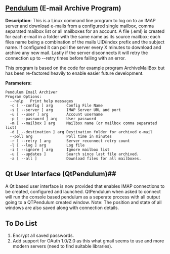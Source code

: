 ## [Pendulum](https://github.com/clockworkengineer/Pendulum/blob/master/Pendulum.cpp) (E-mail Archive Program) ##

**Description**: This is a Linux command line program to log on to an IMAP server and download e-mails from a configured single mailbox, comma separated mailbox list or all mailboxes for an account. A file (.eml) is created for each e-mail in a folder with the same name as its source mailbox;  each files name being a combination of the mails UID/index prefix and the subject name. If configured it can poll the server every X minutes to download and archive any new mail. Lastly if the server disconnects it will retry the connection up to --retry times before failing with an error. 

This program is based on the code for example program ArchiveMailBox but has been re-factored heavily to enable easier future development.

**Parameters:**

    Pendulum Email Archiver
    Program Options:
      --help   Print help messages
      -c [ --config ] arg  	   Config File Name
      -s [ --server ] arg	   IMAP Server URL and port
      -u [ --user ] arg        Account username
      -p [ --password ] arg	   User password
      -m [ --mailbox ] arg 	   Mailbox name (or mailbox comma separated list)
      -d [ --destination ] arg Destination folder for archived e-mail
      --poll arg               Poll time in minutes
      -r [ --retry ] arg       Server reconnect retry count
      -l [ --log ] arg         Log file
      -i [ --ignore ] arg      Ignore mailbox list
      -u [ --updates ]         Search since last file archived.
      -a [ --all ]             Download files for all mailboxes.


## Qt User Interface (QtPendulum)##

A Qt based user interface is now provided that enables IMAP connections to be created, configured and launched. QtPendulum when asked to connect  will run the console based pendulum as a seperate process with all output going to a QTPendulum created window. Note: The position and state of all windows are also saved along with connection details.

## To Do List #

1. Encrypt all saved passwords.
2. Add support for  OAuth 1.0/2.0 as this what gmail seems to use and more modern servers (need to find suitable libraries).
